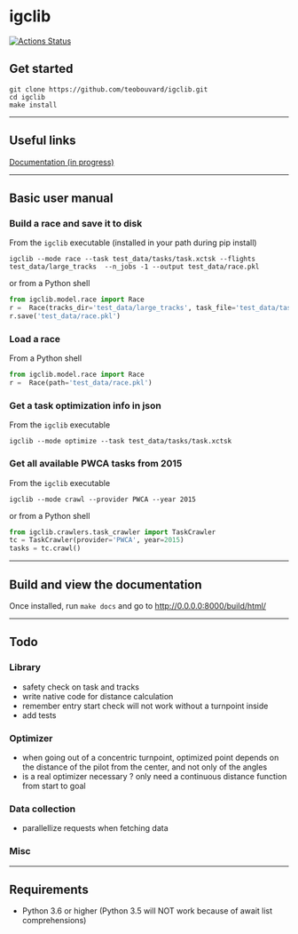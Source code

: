 # igclib

[![Actions Status](https://github.com/teobouvard/igclib/workflows/build/badge.svg)](https://github.com/teobouvard/igclib/actions)

## Get started

```{shell}
git clone https://github.com/teobouvard/igclib.git
cd igclib
make install
```
---

## Useful links

[Documentation (in progress)](igclib.rtfd.io)

---
## Basic user manual

### Build a race and save it to disk

From the `igclib` executable (installed in your path during pip install)

```shell
igclib --mode race --task test_data/tasks/task.xctsk --flights test_data/large_tracks  --n_jobs -1 --output test_data/race.pkl
```

or from a Python shell

```python
from igclib.model.race import Race
r =  Race(tracks_dir='test_data/large_tracks', task_file='test_data/tasks/task.xctsk', n_jobs=-1)
r.save('test_data/race.pkl')
```

### Load a race

From a Python shell

```python
from igclib.model.race import Race
r =  Race(path='test_data/race.pkl')
```

### Get a task optimization info in json

From the `igclib` executable

```shell
igclib --mode optimize --task test_data/tasks/task.xctsk
```

### Get all available PWCA tasks from 2015

From the `igclib` executable

```shell
igclib --mode crawl --provider PWCA --year 2015
```

or from a Python shell

```python
from igclib.crawlers.task_crawler import TaskCrawler
tc = TaskCrawler(provider='PWCA', year=2015)
tasks = tc.crawl()
```

---

## Build and view the documentation

Once installed, run `make docs` and go to http://0.0.0.0:8000/build/html/

---

## Todo

### Library

* safety check on task and tracks 
* write native code for distance calculation
* remember entry start check will not work without a turnpoint inside
* add tests

### Optimizer

* when going out of a concentric turnpoint, optimized point depends on the distance of the pilot from the center, and not only of the angles
* is a real optimizer necessary ? only need a continuous distance function from start to goal

### Data collection

* parallellize requests when fetching data

### Misc

---

## Requirements

* Python 3.6 or higher (Python 3.5 will NOT work because of await list comprehensions)
